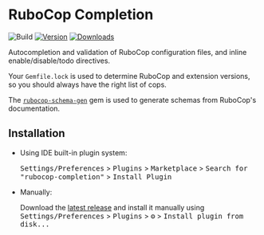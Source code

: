 # RuboCop Completion

![Build](https://github.com/hx/rubocop-completion/workflows/Build/badge.svg)
[![Version](https://img.shields.io/jetbrains/plugin/v/16929-rubocop-completion.svg)](https://plugins.jetbrains.com/plugin/16929-rubocop-completion)
[![Downloads](https://img.shields.io/jetbrains/plugin/d/16929-rubocop-completion.svg)](https://plugins.jetbrains.com/plugin/16929-rubocop-completion)

<!-- Plugin description -->
Autocompletion and validation of RuboCop configuration files, and inline enable/disable/todo directives.

Your `Gemfile.lock` is used to determine RuboCop and extension versions, so you should always have the right list of cops.

The [`rubocop-schema-gen`](https://github.com/hx/rubocop-schema) gem is used to generate schemas from RuboCop's documentation.
<!-- Plugin description end -->

## Installation

- Using IDE built-in plugin system:
  
  <kbd>Settings/Preferences</kbd> > <kbd>Plugins</kbd> > <kbd>Marketplace</kbd> > <kbd>Search for "rubocop-completion"</kbd> >
  <kbd>Install Plugin</kbd>
  
- Manually:

  Download the [latest release](https://github.com/hx/rubocop-completion/releases/latest) and install it manually using
  <kbd>Settings/Preferences</kbd> > <kbd>Plugins</kbd> > <kbd>⚙️</kbd> > <kbd>Install plugin from disk...</kbd>

[template]: https://github.com/JetBrains/intellij-platform-plugin-template
